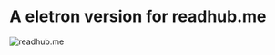 # A eletron version for readhub.me


 ![readhub.me](https://download.gemer.xyz/soucre/images/tfc/animation-600.gif)